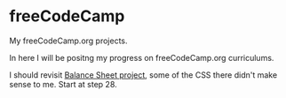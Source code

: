 # freeCodeCamp
My freeCodeCamp.org projects.

In here I will be positng my progress on freeCodeCamp.org curriculums.

I should revisit [Balance Sheet project](./responsive-web-design/balance-sheet/), some of the CSS there didn't make sense to me. Start at step 28.

